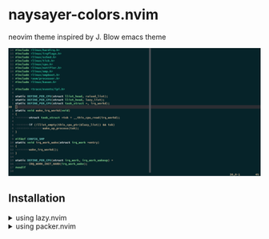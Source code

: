 # naysayer-colors.nvim

neovim theme inspired by J. Blow emacs theme

![Example screenshot](https://raw.githubusercontent.com/whizikxd/naysayer-colors.nvim/master/assets/screenshot.png)

## Installation

<details>
    <summary>using lazy.nvim</summary>

```lua
{
  "whizikxd/naysayer-colors.nvim",
  lazy = false,
  config = function()
    vim.cmd("colorscheme naysayer")
  end
}
```

</details>

<details>
    <summary>using packer.nvim</summary>

```lua
use {
  "whizikxd/naysayer-colors.nvim",
  config = function()
    vim.cmd("colorscheme naysayer")
  end
}
```

</details>
